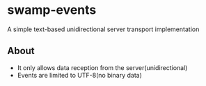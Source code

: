# swamp-events
A simple text-based unidirectional server transport implementation 

## About
- It only allows data reception from the server(unidirectional)
- Events are limited to UTF-8(no binary data)

##
